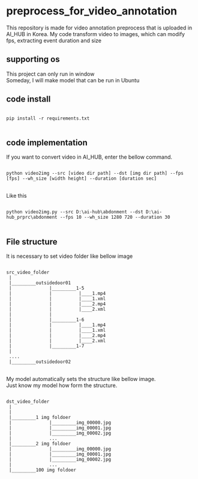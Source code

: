 # preprocess_for_video_annotation
This repository is made for video annotation preprocess that is uploaded in AI_HUB in Korea.
My code transform video to images, which can modify fps, extracting event duration and size

## supporting os
This project can only run in window  
Someday, I will make model that can be run in Ubuntu

## code install
<pre>
<code>
pip install -r requirements.txt
</code>
</pre>

## code implementation

If you want to convert video in AI_HUB, enter the bellow command.

<pre>
<code>
python video2img --src [video dir path] --dst [img dir path] --fps [fps] --wh_size [width height] --duration [duration sec]
</code>
</pre>

Like this

<pre>
<code>
python video2img.py --src D:\ai-hub\abdonment --dst D:\ai-hub_prprc\abdonment --fps 10 --wh_size 1280 720 --duration 30
</code>
</pre>

## File structure
It is necessary to set video folder like bellow image
<pre>
<code>
src_video_folder
 |
 |_________outsidedoor01
 |              |_________1-5
 |              |          |____1.mp4    
 |              |          |____1.xml
 |              |          |____2.mp4
 |              |          |____2.xml
 |              |
 |              |_________1-6
 |              |          |____1.mp4    
 |              |          |____1.xml
 |              |          |____2.mp4
 |              |          |____2.xml
 |              |_________1-7
 |              
 ....
 |_________outsidedoor02
</code>
</pre>

My model automatically sets the structure like bellow image.  
Just know my model how form the structure.
<pre>
<code>
dst_video_folder
 |
 |
 |_________1 img foldoer
 |              |_________img_00000.jpg    
 |              |_________img_00001.jpg
 |              |_________img_00002.jpg
 |              ...
 |_________2 img foldoer
 |              |_________img_00000.jpg    
 |              |_________img_00001.jpg
 |              |_________img_00002.jpg
 |              ...
 |_________100 img foldoer
</code>
</pre>